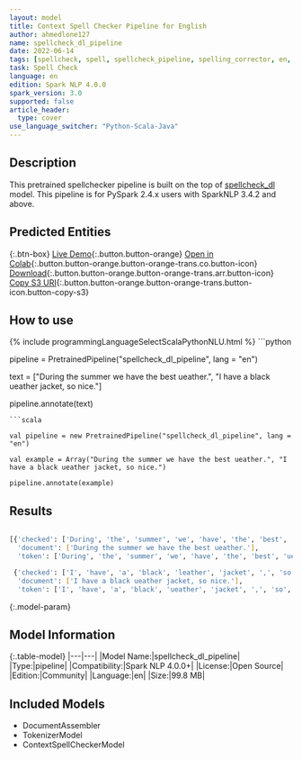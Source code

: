 ```yaml
---
layout: model
title: Context Spell Checker Pipeline for English
author: ahmedlone127
name: spellcheck_dl_pipeline
date: 2022-06-14
tags: [spellcheck, spell, spellcheck_pipeline, spelling_corrector, en, open_source]
task: Spell Check
language: en
edition: Spark NLP 4.0.0
spark_version: 3.0
supported: false
article_header:
  type: cover
use_language_switcher: "Python-Scala-Java"
---
```


## Description

This pretrained spellchecker pipeline is built on the top of [spellcheck_dl](https://nlp.johnsnowlabs.com/2022/04/02/spellcheck_dl_en_2_4.html) model. This pipeline is for PySpark 2.4.x users with SparkNLP 3.4.2 and above.

## Predicted Entities



{:.btn-box}
[Live Demo](https://demo.johnsnowlabs.com/healthcare/CONTEXTUAL_SPELL_CHECKER/){:.button.button-orange}
[Open in Colab](https://colab.research.google.com/github/JohnSnowLabs/spark-nlp-workshop/blob/master/tutorials/streamlit_notebooks/healthcare/CONTEXTUAL_SPELL_CHECKER.ipynb){:.button.button-orange.button-orange-trans.co.button-icon}
[Download](https://s3.amazonaws.com/community.johnsnowlabs.com/ahmedlone127/spellcheck_dl_pipeline_en_4.0.0_3.0_1655213660333.zip){:.button.button-orange.button-orange-trans.arr.button-icon}
[Copy S3 URI](s3://community.johnsnowlabs.com/ahmedlone127/spellcheck_dl_pipeline_en_4.0.0_3.0_1655213660333.zip){:.button.button-orange.button-orange-trans.button-icon.button-copy-s3}

## How to use



<div class="tabs-box" markdown="1">
{% include programmingLanguageSelectScalaPythonNLU.html %}
```python

pipeline = PretrainedPipeline("spellcheck_dl_pipeline", lang = "en")

text = ["During the summer we have the best ueather.", "I have a black ueather jacket, so nice."]

pipeline.annotate(text)
```
```scala

val pipeline = new PretrainedPipeline("spellcheck_dl_pipeline", lang = "en")

val example = Array("During the summer we have the best ueather.", "I have a black ueather jacket, so nice.")

pipeline.annotate(example)
```
</div>

## Results

```bash

[{'checked': ['During', 'the', 'summer', 'we', 'have', 'the', 'best', 'weather', '.'],
  'document': ['During the summer we have the best ueather.'],
  'token': ['During', 'the', 'summer', 'we', 'have', 'the', 'best', 'ueather', '.']},

 {'checked': ['I', 'have', 'a', 'black', 'leather', 'jacket', ',', 'so', 'nice',  '.'],
  'document': ['I have a black ueather jacket, so nice.'],
  'token': ['I', 'have', 'a', 'black', 'ueather', 'jacket', ',', 'so', 'nice', '.']}]
```

{:.model-param}
## Model Information

{:.table-model}
|---|---|
|Model Name:|spellcheck_dl_pipeline|
|Type:|pipeline|
|Compatibility:|Spark NLP 4.0.0+|
|License:|Open Source|
|Edition:|Community|
|Language:|en|
|Size:|99.8 MB|

## Included Models

- DocumentAssembler
- TokenizerModel
- ContextSpellCheckerModel